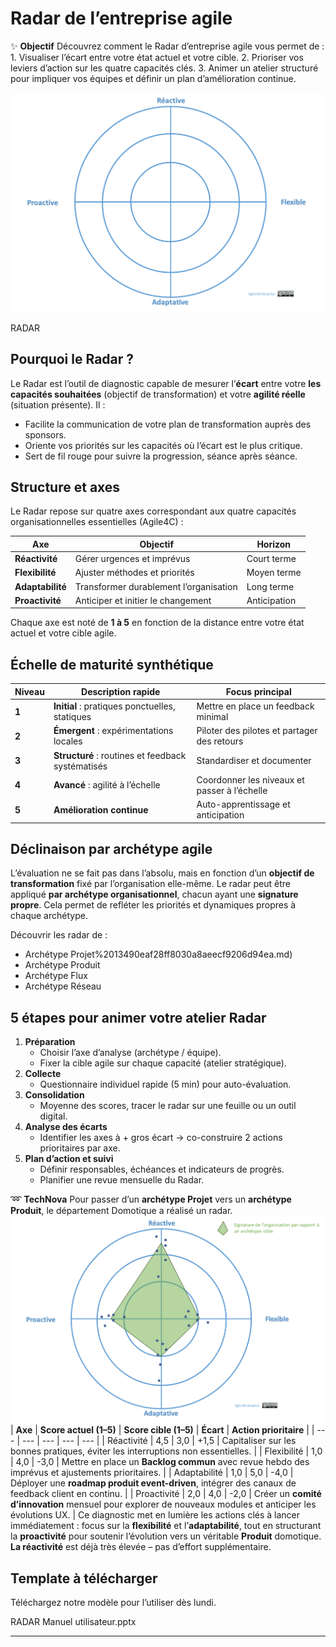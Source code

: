 # Radar de l’entreprise agile



✨ **Objectif** Découvrez comment le Radar d’entreprise agile vous permet de : 1. Visualiser l’écart entre votre état actuel et votre cible. 2. Prioriser vos leviers d’action sur les quatre capacités clés. 3. Animer un atelier structuré pour impliquer vos équipes et définir un plan d’amélioration continue.

![RADAR](image.png)

RADAR

## Pourquoi le Radar ?

Le Radar est l’outil de diagnostic capable de mesurer l’**écart** entre votre **les capacités souhaitées** (objectif de transformation) et votre **agilité réelle** (situation présente). Il :

- Facilite la communication de votre plan de transformation auprès des sponsors.
- Oriente vos priorités sur les capacités où l’écart est le plus critique.
- Sert de fil rouge pour suivre la progression, séance après séance.

## Structure et axes

Le Radar repose sur quatre axes correspondant aux quatre capacités organisationnelles essentielles (Agile4C) :

| Axe | Objectif | Horizon |
| --- | --- | --- |
| **Réactivité** | Gérer urgences et imprévus | Court terme |
| **Flexibilité** | Ajuster méthodes et priorités | Moyen terme |
| **Adaptabilité** | Transformer durablement l’organisation | Long terme |
| **Proactivité** | Anticiper et initier le changement | Anticipation |

Chaque axe est noté de **1 à 5** en fonction de la distance entre votre état actuel et votre cible agile.

## Échelle de maturité synthétique

| Niveau | Description rapide | Focus principal |
| --- | --- | --- |
| **1** | **Initial** : pratiques ponctuelles, statiques | Mettre en place un feedback minimal |
| **2** | **Émergent** : expérimentations locales | Piloter des pilotes et partager des retours |
| **3** | **Structuré** : routines et feedback systématisés | Standardiser et documenter |
| **4** | **Avancé** : agilité à l’échelle | Coordonner les niveaux et passer à l’échelle |
| **5** | **Amélioration continue** | Auto-apprentissage et anticipation |

## Déclinaison par archétype agile

L’évaluation ne se fait pas dans l’absolu, mais en fonction d’un **objectif de transformation** fixé par l’organisation elle-même. Le radar peut être appliqué **par archétype organisationnel**, chacun ayant une **signature propre**. Cela permet de refléter les priorités et dynamiques propres à chaque archétype.

Découvrir les radar de :

- Archétype Projet%2013490eaf28ff8030a8aeecf9206d94ea.md)
- Archétype Produit
- Archétype Flux
- Archétype Réseau

## 5 étapes pour animer votre atelier Radar

1. **Préparation**
    - Choisir l’axe d’analyse (archétype / équipe).
    - Fixer la cible agile sur chaque capacité (atelier stratégique).
2. **Collecte**
    - Questionnaire individuel rapide (5 min) pour auto-évaluation.
3. **Consolidation**
    - Moyenne des scores, tracer le radar sur une feuille ou un outil digital.
4. **Analyse des écarts**
    - Identifier les axes à + gros écart → co-construire 2 actions prioritaires par axe.
5. **Plan d’action et suivi**
    - Définir responsables, échéances et indicateurs de progrès.
    - Planifier une revue mensuelle du Radar.

➿ **TechNova** Pour passer d’un **archétype Projet** vers un **archétype Produit**, le département Domotique a réalisé un radar. ![image.png](image%201.png) | **Axe** | **Score actuel (1–5)** | **Score cible (1–5)** | **Écart** | **Action prioritaire** | | --- | --- | --- | --- | --- | | Réactivité | 4,5 | 3,0 | +1,5 | Capitaliser sur les bonnes pratiques, éviter les interruptions non essentielles. | | Flexibilité | 1,0 | 4,0 | -3,0 | Mettre en place un **Backlog commun** avec revue hebdo des imprévus et ajustements prioritaires. | | Adaptabilité | 1,0 | 5,0 | -4,0 | Déployer une **roadmap produit event-driven**, intégrer des canaux de feedback client en continu. | | Proactivité | 2,0 | 4,0 | -2,0 | Créer un **comité d’innovation** mensuel pour explorer de nouveaux modules et anticiper les évolutions UX. | Ce diagnostic met en lumière les actions clés à lancer immédiatement : focus sur la **flexibilité** et l’**adaptabilité**, tout en structurant la **proactivité** pour soutenir l’évolution vers un véritable **Produit** domotique. **La réactivité** est déjà très élevée – pas d’effort supplémentaire.

## **Template à télécharger**

Téléchargez notre modèle pour l’utiliser dès lundi.

RADAR Manuel utilisateur.pptx

---

#